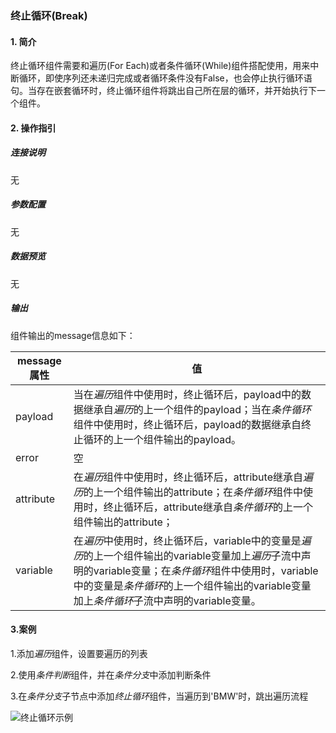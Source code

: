 ### 终止循环(Break)

#### 1. 简介

终止循环组件需要和遍历(For Each)或者条件循环(While)组件搭配使用，用来中断循环，即使序列还未递归完成或者循环条件没有False，也会停止执行循环语句。当存在嵌套循环时，终止循环组件将跳出自己所在层的循环，并开始执行下一个组件。

#### 2. 操作指引

##### 连接说明

无

##### 参数配置

无

##### 数据预览

无

##### 输出

组件输出的message信息如下：

| message属性 | 值                                                           |
| ----------- | ------------------------------------------------------------ |
| payload     | 当在*遍历*组件中使用时，终止循环后，payload中的数据继承自*遍历*的上一个组件的payload；当在*条件循环*组件中使用时，终止循环后，payload的数据继承自终止循环的上一个组件输出的payload。 |
| error       | 空                                                           |
| attribute   | 在*遍历*组件中使用时，终止循环后，attribute继承自*遍历*的上一个组件输出的attribute；在*条件循环*组件中使用时，终止循环后，attribute继承自*条件循环*的上一个组件输出的attribute； |
| variable    | 在*遍历*中使用时，终止循环后，variable中的变量是*遍历*的上一个组件输出的variable变量加上*遍历*子流中声明的variable变量；在*条件循环*组件中使用时，variable中的变量是*条件循环*的上一个组件输出的variable变量加上*条件循环*子流中声明的variable变量。 |

#### 3.案例

1.添加*遍历*组件，设置要遍历的列表

2.使用*条件判断*组件，并在*条件分支*中添加判断条件

3.在*条件分支*子节点中添加*终止循环*组件，当遍历到'BMW'时，跳出遍历流程

![终止循环示例](https://qcloudimg.tencent-cloud.cn/raw/bfcfcce5eebdad85b4bd7ac3ed9afb85.jpg)
